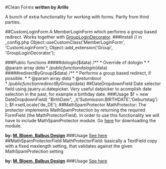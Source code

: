 #Clean Forms
__written by Arillo__
 
A bunch of extra functionality for working with forms. Partly from third parties.

##CustomLoginForm
A MemberLoginForm which performs a group based redirect. Works together with [GroupLoginDecorator](Utilities_Decorators#grouplogindecorator).
###Install
	// in _config.php
	Object::useCustomClass('MemberLoginForm', 'CustomLoginForm');
	Object::add_extension('Group', 'GroupLoginDecorator');

###Public functions
#####dologin($data)
	/**
	 * Override of dologin
	 * 
	 * @param array $data
	 */
	public function dologin($data)
#####redirectByGroup($data)
	/**
	 * Performs a group based redirect, if possible.
	 * 
	 * @param array $data
	 * @return bool
	 */
	public function redirectByGroup($data)
##DateDropdownField
Date selector field using jquery.ui.datepicker. Very useful datpicker to acomplish date selection in the past, for example a birthday date.
###Usage
	$f = new DateDropdownField(
		"BirthDate",
		_t('Submission.BIRTHDATE','Geburtstag')
	);
	$f->setLocale('de_DE');
##MathSpamProtector
MathProtector: The protector implements MathSpamProtection by returning the required FormField (the MathProtectorField). 
In order to use this functionality we will have to include MathSpamProtector module. Go [here](http://www.balbuss.com/implementing-mathspamprotection/) for downloading the module.

__by: [M. Bloem, Balbus Design](http://www.balbuss.com/)__
###Usage
[See here](http://www.balbuss.com/implementing-mathspamprotection/)
##MathSpamProtectorField
MathProtectorField: basically a TextField copy with a fixed maxlength setting, that validates against the given MathSpamProtection setting

__by: [M. Bloem, Balbus Design](http://www.balbuss.com/)__
###Usage
[See here](http://www.balbuss.com/implementing-mathspamprotection/)
	

